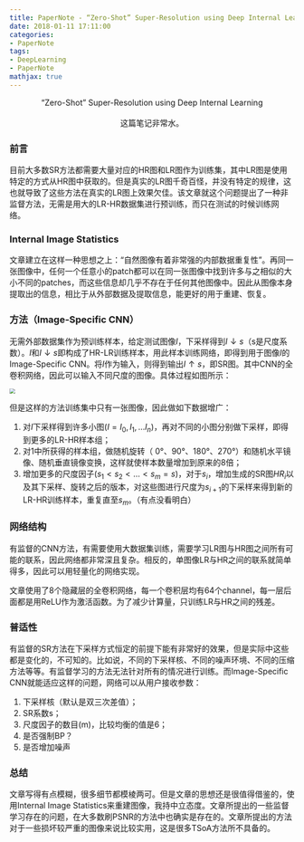 ```yaml
---
title: PaperNote - “Zero-Shot” Super-Resolution using Deep Internal Learning
date: 2018-01-11 17:11:00
categories:
- PaperNote
tags:
- DeepLearning
- PaperNote
mathjax: true
---
```


<center>“Zero-Shot” Super-Resolution using Deep Internal Learning</center>

<br />

<center>这篇笔记非常水。</center>



<!-- more -->



### 前言

目前大多数SR方法都需要大量对应的HR图和LR图作为训练集，其中LR图是使用特定的方式从HR图中获取的。但是真实的LR图千奇百怪，并没有特定的规律，这也就导致了这些方法在真实的LR图上效果欠佳。该文章就这个问题提出了一种非监督方法，无需是用大的LR-HR数据集进行预训练，而只在测试的时候训练网络。

### Internal Image Statistics

文章建立在这样一种思想之上：“自然图像有着非常强的内部数据重复性”。再同一张图像中，任何一个任意小的patch都可以在同一张图像中找到许多与之相似的大小不同的patches，而这些信息却几乎不存在于任何其他图像中。因此从图像本身提取出的信息，相比于从外部数据及提取信息，能更好的用于重建、恢复。

### 方法（Image-Specific CNN）

无需外部数据集作为预训练样本，给定测试图像$I$，下采样得到$I\downarrow{s}$（s是尺度系数）。$I$和$I\downarrow{s}$即构成了HR-LR训练样本，用此样本训练网络，即得到用于图像$I$的Image-Specific CNN。将$I$作为输入，则得到输出$I\uparrow{s}$，即SR图。其中CNN的全卷积网络，因此可以输入不同尺度的图像。具体过程如图所示：

<img src="https://github.com/mengyangniu/images/blob/master/zssr-Figure4.png?raw=true" style="zoom:60%"/>

但是这样的方法训练集中只有一张图像，因此做如下数据增广：

1. 对$I$下采样得到许多小图($I=I_0,I_1,…I_n$)，再对不同的小图分别做下采样，即得到更多的LR-HR样本组；
2. 对1中所获得的样本组，做随机旋转（ 0°、90°、180°、270°）和随机水平镜像、随机垂直镜像变换，这样就使样本数量增加到原来的8倍；
3. 增加更多的尺度因子($s_1<s_2<…<s_m=s$)，对于$s_i$，增加生成的SR图$HR_i$以及其下采样、旋转之后的版本，对这些图进行尺度为$s_{i+1}$的下采样来得到新的LR-HR训练样本，重复直至$s_m$。（有点没看明白）

### 网络结构

有监督的CNN方法，有需要使用大数据集训练，需要学习LR图与HR图之间所有可能的联系，因此网络都非常深且复杂。相反的，单图像LR与HR之间的联系就简单得多，因此可以用轻量化的网络实现。

文章使用了8个隐藏层的全卷积网络，每一个卷积层均有64个channel，每一层后面都是用ReLU作为激活函数。为了减少计算量，只训练LR与HR之间的残差。

### 普适性

有监督的SR方法在下采样方式恒定的前提下能有非常好的效果，但是实际中这些都是变化的，不可知的。比如说，不同的下采样核、不同的噪声环境、不同的压缩方法等等。有监督学习的方法无法针对所有的情况进行训练。而Image-Specific CNN就能适应这样的问题，网络可以从用户接收参数：

1. 下采样核（默认是双三次差值）；
2. SR系数s；
3. 尺度因子的数目(m)，比较均衡的值是6；
4. 是否强制BP？
5. 是否增加噪声

### 总结

文章写得有点模糊，很多细节都模棱两可。但是文章的思想还是很值得借鉴的，使用Internal Image Statistics来重建图像，我持中立态度。文章所提出的一些监督学习存在的问题，在大多数刷PSNR的方法中也确实是存在的。文章所提出的方法对于一些损坏较严重的图像来说比较实用，这是很多TSoA方法所不具备的。